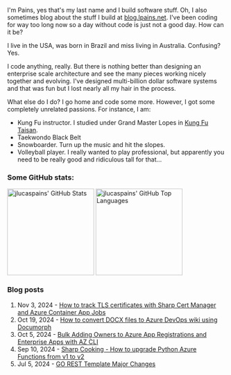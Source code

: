 I'm Pains, yes that's my last name and I build software stuff. Oh, I also sometimes blog about the stuff I build at [blog.lpains.net](https://blog.lpains.net). I've been coding for way too long now so a day without code is just not a good day. How can it be?

I live in the USA, was born in Brazil and miss living in Australia. Confusing? Yes.

I code anything, really. But there is nothing better than designing an enterprise scale architecture and see the many pieces working nicely together and evolving. I've designed multi-billion dollar software systems and that was fun but I lost nearly all my hair in the process.

What else do I do? I go home and code some more. However, I got some completely unrelated passions. For instance, I am:

  * Kung Fu instructor. I studied under Grand Master Lopes in [Kung Fu Taisan](http://kungfutaisan.com.br/).
  * Taekwondo Black Belt
  * Snowboarder. Turn up the music and hit the slopes. 
  * Volleyball player. I really wanted to play professional, but apparently you need to be really good and ridiculous tall for that...

### Some GitHub stats:
<div>
 <img height="200" align="center" src="https://github-readme-stats.vercel.app/api?username=jlucaspains&show_icons=true&theme=dark&count_private=true&rank_icon=github" alt="jlucaspains' GitHub Stats" />
 <img height="200" align="center" src="https://github-readme-stats.vercel.app/api/top-langs/?username=jlucaspains&theme=dark&layout=compact" 
   alt="jlucaspains' GitHub Top Languages" />
</div>

### Blog posts
<!-- BLOG-POST-LIST:START -->
1. Nov 3, 2024 - [How to track TLS certificates with Sharp Cert Manager and Azure Container App Jobs](https://blog.lpains.net/posts/2024-11-03-tracking-tls-certificates-with-sharp-cert-manager/)
1. Oct 19, 2024 - [How to convert DOCX files to Azure DevOps wiki using Documorph](https://blog.lpains.net/posts/2024-10-19-converting-docx-to-markdown/)
1. Oct 5, 2024 - [Bulk Adding Owners to Azure App Registrations and Enterprise Apps with AZ CLI](https://blog.lpains.net/posts/2024-10-05-adding-owners-azure-apps/)
1. Sep 10, 2024 - [Sharp Cooking - How to upgrade Python Azure Functions from v1 to v2](https://blog.lpains.net/posts/2024-09-10-upgrading-az-func-to-v2/)
1. Jul 5, 2024 - [GO REST Template Major Changes](https://blog.lpains.net/posts/2024-07-05-go-rest-template-major-changes/)<!-- BLOG-POST-LIST:END -->
